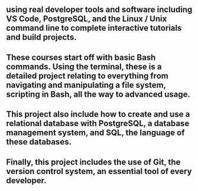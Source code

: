 ## using real developer tools and software including VS Code, PostgreSQL, and the Linux / Unix command line to complete interactive tutorials and build projects.

## These courses start off with basic Bash commands. Using the terminal, these is a detailed project relating to everything from navigating and manipulating a file system, scripting in Bash, all the way to advanced usage.

## This project also include how to create and use a relational database with PostgreSQL, a database management system, and SQL, the language of these databases.

## Finally, this project includes the use of Git, the version control system, an essential tool of every developer.
